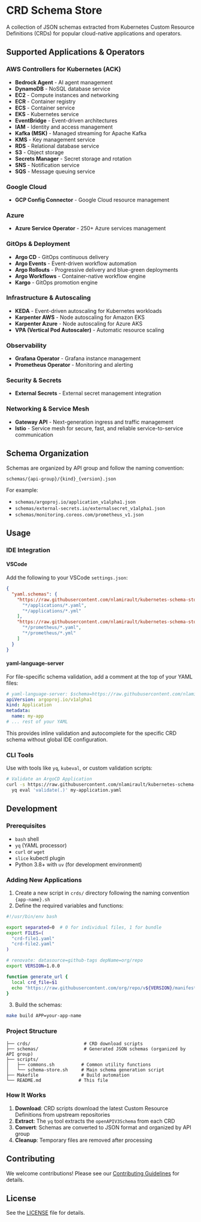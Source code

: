 # CRD Schema Store

A collection of JSON schemas extracted from Kubernetes Custom Resource Definitions (CRDs) for popular cloud-native applications and operators.

## Supported Applications & Operators

### AWS Controllers for Kubernetes (ACK)

- **Bedrock Agent** - AI agent management
- **DynamoDB** - NoSQL database service
- **EC2** - Compute instances and networking
- **ECR** - Container registry
- **ECS** - Container service
- **EKS** - Kubernetes service
- **EventBridge** - Event-driven architectures
- **IAM** - Identity and access management
- **Kafka (MSK)** - Managed streaming for Apache Kafka
- **KMS** - Key management service
- **RDS** - Relational database service
- **S3** - Object storage
- **Secrets Manager** - Secret storage and rotation
- **SNS** - Notification service
- **SQS** - Message queuing service

### Google Cloud

- **GCP Config Connector** - Google Cloud resource management

### Azure

- **Azure Service Operator** - 250+ Azure services management

### GitOps & Deployment

- **Argo CD** - GitOps continuous delivery
- **Argo Events** - Event-driven workflow automation
- **Argo Rollouts** - Progressive delivery and blue-green deployments
- **Argo Workflows** - Container-native workflow engine
- **Kargo** - GitOps promotion engine

### Infrastructure & Autoscaling

- **KEDA** - Event-driven autoscaling for Kubernetes workloads
- **Karpenter AWS** - Node autoscaling for Amazon EKS
- **Karpenter Azure** - Node autoscaling for Azure AKS
- **VPA (Vertical Pod Autoscaler)** - Automatic resource scaling

### Observability

- **Grafana Operator** - Grafana instance management
- **Prometheus Operator** - Monitoring and alerting

### Security & Secrets

- **External Secrets** - External secret management integration

### Networking & Service Mesh

- **Gateway API** - Next-generation ingress and traffic management
- **Istio** - Service mesh for secure, fast, and reliable service-to-service communication

## Schema Organization

Schemas are organized by API group and follow the naming convention:

```
schemas/{api-group}/{kind}_{version}.json
```

For example:

- `schemas/argoproj.io/application_v1alpha1.json`
- `schemas/external-secrets.io/externalsecret_v1alpha1.json`
- `schemas/monitoring.coreos.com/prometheus_v1.json`

## Usage

### IDE Integration

#### VSCode

Add the following to your VSCode `settings.json`:

```json
{
  "yaml.schemas": {
    "https://raw.githubusercontent.com/nlamirault/kubernetes-schema-store/main/schemas/argoproj.io/application_v1alpha1.json": [
      "*/applications/*.yaml",
      "*/applications/*.yml"
    ],
    "https://raw.githubusercontent.com/nlamirault/kubernetes-schema-store/main/schemas/monitoring.coreos.com/prometheus_v1.json": [
      "*/prometheus/*.yaml",
      "*/prometheus/*.yml"
    ]
  }
}
```

#### yaml-language-server

For file-specific schema validation, add a comment at the top of your YAML files:

```yaml
# yaml-language-server: $schema=https://raw.githubusercontent.com/nlamirault/kubernetes-schema-store/main/schemas/argoproj.io/application_v1alpha1.json
apiVersion: argoproj.io/v1alpha1
kind: Application
metadata:
  name: my-app
# ... rest of your YAML
```

This provides inline validation and autocomplete for the specific CRD schema without global IDE configuration.

### CLI Tools

Use with tools like `yq`, `kubeval`, or custom validation scripts:

```bash
# Validate an ArgoCD Application
curl -s https://raw.githubusercontent.com/nlamirault/kubernetes-schema-store/main/schemas/argoproj.io/application_v1alpha1.json | \
  yq eval 'validate(.)' my-application.yaml
```

## Development

### Prerequisites

- `bash` shell
- `yq` (YAML processor)
- `curl` or `wget`
- `slice` kubectl plugin
- Python 3.8+ with `uv` (for development environment)

### Adding New Applications

1. Create a new script in `crds/` directory following the naming convention `{app-name}.sh`
2. Define the required variables and functions:

```bash
#!/usr/bin/env bash

export separated=0  # 0 for individual files, 1 for bundle
export FILES=(
  "crd-file1.yaml"
  "crd-file2.yaml"
)

# renovate: datasource=github-tags depName=org/repo
export VERSION=1.0.0

function generate_url {
  local crd_file=$1
  echo "https://raw.githubusercontent.com/org/repo/v${VERSION}/manifests/${crd_file}"
}
```

3. Build the schemas:

```bash
make build APP=your-app-name
```

### Project Structure

```
├── crds/                    # CRD download scripts
├── schemas/                 # Generated JSON schemas (organized by API group)
├── scripts/
│   ├── commons.sh          # Common utility functions
│   └── schema-store.sh     # Main schema generation script
├── Makefile                # Build automation
└── README.md              # This file
```

### How It Works

1. **Download**: CRD scripts download the latest Custom Resource Definitions from upstream repositories
2. **Extract**: The `yq` tool extracts the `openAPIV3Schema` from each CRD
3. **Convert**: Schemas are converted to JSON format and organized by API group
4. **Cleanup**: Temporary files are removed after processing

## Contributing

We welcome contributions! Please see our [Contributing Guidelines](CONTRIBUTING.md) for details.

## License

See the [LICENSE](LICENSE) file for details.
